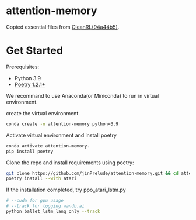 # attention-memory
Copied essential files from [CleanRL(94a44b5)](https://github.com/vwxyzjn/cleanrl/commit/94a44b5a252c432e3c47577fa46ed49c230fcce3).
# Get Started
Prerequisites:
- Python 3.9
- [Poetry 1.2.1+](https://python-poetry.org/)

We recommand to use Anaconda(or Miniconda) to run in virtual environment.

create the virtual environment.
```bash
conda create -n attention-memory python=3.9
```
Activate virtual environment and install poetry
```bash
conda activate attention-memory.
pip install poetry
```

Clone the repo and install requirements using poetry:
```bash
git clone https://github.com/jinPrelude/attention-memory.git && cd attention-memory
poetry install --with atari
```
If the installation completed, try ppo_atari_lstm.py
```bash
# --cuda for gpu usage
# --track for logging wandb.ai
python ballet_lstm_lang_only --track
```